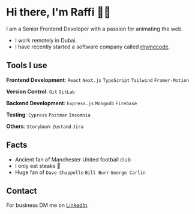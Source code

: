 [rhymecode]: https://rhymecode.net
[LinkedIn]: https://www.linkedin.com/in/raffi-chamakian

# Hi there, I'm Raffi 🤝🏻

I am a Senior Frontend Developer with a passion for animating the web.

- I work remotely in Dubai.
- I have recently started a software company called [rhymecode].

## Tools I use

**Frontend Development**: `React` `Next.js` `TypeScript` `Tailwind` `Framer-Motion`

**Version Control**: `Git` `GitLab`

**Backend Development**: `Express.js` `Mongodb` `Firebase`

**Testing**: `Cypress` `Postman` `Insomnia`

**Others**: `Storybook` `Zustand` `Jira`

## Facts

- Ancient fan of Manchester United football club
- I only eat steaks 🥩
- Huge fan of `Dave Chappelle` `Bill Burr` `George Carlin`

## Contact

For business DM me on [LinkedIn].
